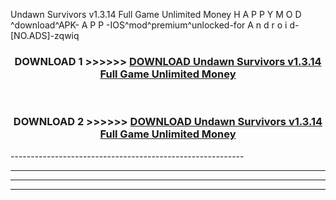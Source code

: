  Undawn Survivors v1.3.14 Full Game Unlimited Money  H A P P Y M O D ^download^APK- A P P -IOS^mod^premium^unlocked-for A n d r o i d-[NO.ADS]-zqwiq



<div align="center">

<h3>DOWNLOAD 1 >>>>>> <a href="https://en-mod.web.app/?en= Undawn Survivors v1.3.14 Full Game Unlimited Money ">DOWNLOAD Undawn Survivors v1.3.14 Full Game Unlimited Money  </a></h3><br>

<h3>DOWNLOAD 2 >>>>>> <a href="https://en-mod.web.app/?en= Undawn Survivors v1.3.14 Full Game Unlimited Money ">DOWNLOAD Undawn Survivors v1.3.14 Full Game Unlimited Money  </a></h3>

</div>
----------------------------------------------------------

----------------------------------------------------------

----------------------------------------------------------

----------------------------------------------------------



